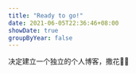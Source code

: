 ```yaml
---
title: "Ready to go!"
date: 2021-06-05T22:36:46+08:00
showDate: true
groupByYear: false
---
```

决定建立一个独立的个人博客，撒花🎉🎉
